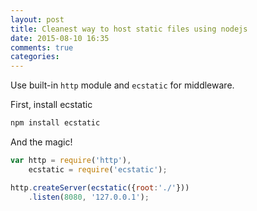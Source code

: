 ```yaml
---
layout: post
title: Cleanest way to host static files using nodejs
date: 2015-08-10 16:35
comments: true
categories: 
---
```

Use built-in `http` module and `ecstatic` for middleware.

First, install ecstatic

``` sh
npm install ecstatic
```

And the magic!

``` js serve.js
var http = require('http'),
    ecstatic = require('ecstatic');

http.createServer(ecstatic({root:'./'}))
    .listen(8080, '127.0.0.1');
```